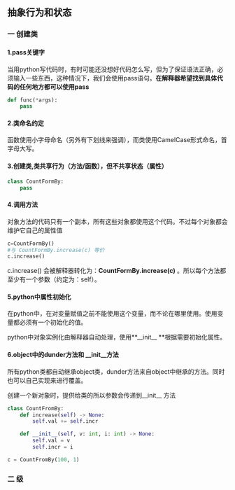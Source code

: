 ## 抽象行为和状态

### 一 创建类

#### 1.pass关键字

当用python写代码时，有时可能还没想好代码怎么写，但为了保证语法正确，必须输入一些东西，这种情况下，我们会使用pass语句。**在解释器希望找到具体代码的任何地方都可以使用pass**

```python
def func(*args):
    pass
```

#### 2.类命名约定

函数使用小字母命名（另外有下划线来强调），而类使用CamelCase形式命名，首字母大写。

#### 3.创建类,类共享行为（方法/函数），但不共享状态（属性）

```python
class CountFormBy:
	pass
```

#### 4.调用方法

对象方法的代码只有一个副本，所有这些对象都使用这个代码。不过每个对象都会维护它自己的属性值

```python
c=CountFormBy()
#与 CountFormBy.increase(c) 等价
c.increase()

```

c.increase() 会被解释器转化为：**CountFormBy.increase(c)** 。所以每个方法都至少有一个参数（约定为：self）。

#### 5.python中属性初始化

在python中，在对变量赋值之前不能使用这个变量，而不论在哪里使用。使用变量都必须有一个初始化的值。

python中对象实例化由解释器自动处理，使用**\_\_init\_\_ **根据需要初始化属性。

#### 6.object中的dunder方法和 \_\_init\_\_方法

所有python类都自动继承object类，dunder方法来自object中继承的方法。同时也可以自己实现来进行覆盖。

创建一个新对象时，提供给类的所以参数会传递到\_\_init\_\_ 方法

```python
class CountFromBy:
    def increase(self) -> None:
        self.val += self.incr

    def __init__(self, v: int, i: int) -> None:
        self.val = v
        self.incr = i

c = CountFromBy(100, 1)
```



### 二 级